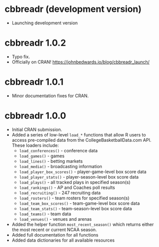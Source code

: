 # cbbreadr (development version)

* Launching development version

# cbbreadr 1.0.2

* Typo fix.
* Officially on CRAN! https://johnbedwards.io/blog/cbbreadr_launch/

# cbbreadr 1.0.1

* Minor documentation fixes for CRAN.

# cbbreadr 1.0.0

* Initial CRAN submission.
* Added a series of low-level `load_*` functions that allow R users to access pre-compiled data from the CollegeBasketballData.com API. These loaders include:
    * `load_conferences()` - conference data
    * `load_games()` - games
    * `load_lines()` - betting markets
    * `load_media()` - broadcasting information
    * `load_player_box_scores()` - player-game-level box score data
    * `load_player_stats()` - player-season-level box score data
    * `load_plays()` - all tracked plays in specified season(s)
    * `load_rankings()` - AP and Coaches poll results
    * `load_recruiting()` - 247 recruiting data
    * `load_rosters()` - team rosters for specified season(s)
    * `load_team_box_scores()` - team-game-level box score data
    * `load_team_stats()` - team-season-level box score data
    * `load_teams()` - team data
    * `load_venues()` - venues and arenas
* Added the helper function `most_recent_season()` which returns either the most recent or current NCAA season.
* Added full documentation for all functions
* Added data dictionaries for all available resources    
